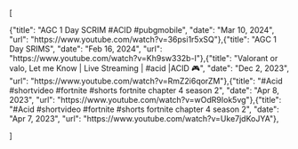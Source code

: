 [
<!-- YOUTUBE:START -->{"title": "AGC 1 Day SCRIM #ACID #pubgmobile", "date": "Mar 10, 2024", "url": "https://www.youtube.com/watch?v=36psi1r5xSQ"},{"title": "AGC 1 Day SRIMS", "date": "Feb 16, 2024", "url": "https://www.youtube.com/watch?v=Kh9sw332b-I"},{"title": "Valorant or valo, Let me Know | Live Streaming | #acid |ACID 🎮", "date": "Dec 2, 2023", "url": "https://www.youtube.com/watch?v=RmZ2i6qorZM"},{"title": "#Acid #shortvideo #fortnite #shorts fortnite chapter 4 season 2", "date": "Apr 8, 2023", "url": "https://www.youtube.com/watch?v=wOdR9Iok5vg"},{"title": "#Acid #shortvideo #fortnite #shorts fortnite chapter 4 season 2", "date": "Apr 7, 2023", "url": "https://www.youtube.com/watch?v=Uke7jdKoJYA"},<!-- YOUTUBE:END -->
]

